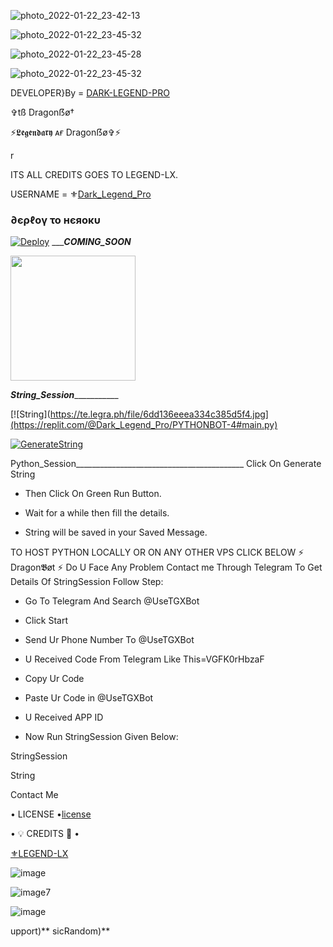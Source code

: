  ![photo_2022-01-22_23-42-13](https://user-images.githubusercontent.com/98252847/150669309-945b259d-b898-4ab6-9710-9e3ba81c9fb1.jpg)

![photo_2022-01-22_23-45-32](https://user-images.githubusercontent.com/98252847/150669333-006a3e6e-4027-4dc0-a9bb-f0621b11b736.jpg)

![photo_2022-01-22_23-45-28](https://user-images.githubusercontent.com/98252847/150669333-006a3e6e-4027-4dc0-a9bb-f0621b11b736.jpg)

![photo_2022-01-22_23-45-32](https://user-images.githubusercontent.com/98252847/150669333-006a3e6e-4027-4dc0-a9bb-f0621b11b736.jpg)

DEVELOPER}By = [DARK-LEGEND-PRO](https://t.me/PYTHON_USERBOT_SUPPORT)

✞︎tß Dragonẞø†

⚡𝕷𝖊𝖌𝖊𝖓𝖉𝖆𝖗𝖞 ᴀғ Dragonẞø✞︎⚡

r

ITS ALL CREDITS GOES TO LEGEND-LX. 

USERNAME = ⚜[Dark_Legend_Pro](https://github.com/Dragon-Network)

<h3> ∂єρℓογ το нєяοκυ </h3>


[![Deploy](https://www.herokucdn.com/deploy/button.svg)](https://heroku.com/deploy?template=https://github.com/DARK-LEGEND-PRO/DRAGONNBOT-V80)
__________COMING_SOON_______
<p><a href=https://github.githDark_Legend_Pro/DRAGONBOT-V9.0.8> <img src="https://img.shields.io/badge/Deploy%20To%20Railway-blueviolet?style=for-the-badge&logo=railway" width="200""/></a></p>

  _______________String_Session__________________________
  
  [![String](https://te.legra.ph/file/6dd136eeea334c385d5f4.jpg](https://replit.com/@Dark_Legend_Pro/PYTHONBOT-4#main.py) 

[![GenerateString](https://img.shields.io/badge/repl.it-generateString-yellowgreen)](https://replit.com/@Dark_Legend_Pro/PYTHONBOT-4#main.py) 

  Python_Session__________________________________________
  Click On Generate String

- Then Click On Green Run Button.

- Wait for a while then fill the details.

 - String will be saved in your Saved Message.

TO HOST PYTHON LOCALLY OR ON ANY OTHER VPS CLICK BELOW
  ⚡ Dragon𝕭øt ⚡
  Do U Face Any Problem Contact me Through Telegram
  To Get Details Of StringSession Follow Step:

- Go To Telegram And Search @UseTGXBot

- Click Start

- Send Ur Phone Number To @UseTGXBot

- U Received Code From Telegram Like This=VGFK0rHbzaF

- Copy Ur Code

- Paste Ur Code in @UseTGXBot

- U Received APP ID

- Now Run StringSession Given Below:

StringSession

String

Contact Me

• LICENSE •[license](https://github.com/DARK-LEGEND-PRO/DRAGONBOT-V9.0.8/blob/master/LICENSE)

• 💡 CREDITS 💞 •

[⚜LEGEND-LX](https://github.com/LEGEND-LX)

![image](https://user-images.githubusercontent.com/87700009/133560871-e318f78b-16e7-4fe5-ad57-f1661b99f576.png)

![image](https://user-images.githubusercontent.com/87700009/133560891-ca9899ed-d95c-4050-b50a-af67790020f5.png)7

![image](https://user-images.githubusercontent.com/87700009/133560910-6117ba9e-9165-4fd1-8fb2-4d1ecca3c20e.png)










































upport)**
sicRandom)**
